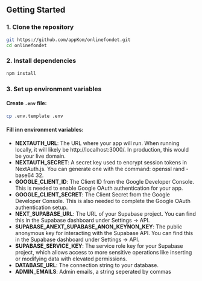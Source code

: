 ## Getting Started

### 1. Clone the repository

```bash
git https://github.com/appKom/onlinefondet.git
cd onlinefondet
```

### 2. Install dependencies

```bash
npm install
```

### 3. Set up environment variables

#### Create `.env` file:

```bash
cp .env.template .env
```

#### Fill inn environment variables:

- **NEXTAUTH_URL**: The URL where your app will run. When running locally, it will likely be http://localhost:3000/. In production, this would be your live domain.
- **NEXTAUTH_SECRET**: A secret key used to encrypt session tokens in NextAuth.js. You can generate one with the command: openssl rand -base64 32.
- **GOOGLE_CLIENT_ID**: The Client ID from the Google Developer Console. This is needed to enable Google OAuth authentication for your app.
- **GOOGLE_CLIENT_SECRET**: The Client Secret from the Google Developer Console. This is also needed to complete the Google OAuth authentication setup.
- **NEXT_SUPABASE_URL**: The URL of your Supabase project. You can find this in the Supabase dashboard under Settings -> API.
- **SUPABASE_ANEXT_SUPABASE_ANON_KEYNON_KEY**: The public anonymous key for interacting with the Supabase API. You can find this in the Supabase dashboard under Settings -> API.
- **SUPABASE_SERVICE_KEY**: The service role key for your Supabase project, which allows access to more sensitive operations like inserting or modifying data with elevated permissions.
- **DATABASE_URL**: The connection string to your database.
- **ADMIN_EMAILS**: Admin emails, a string seperated by commas
